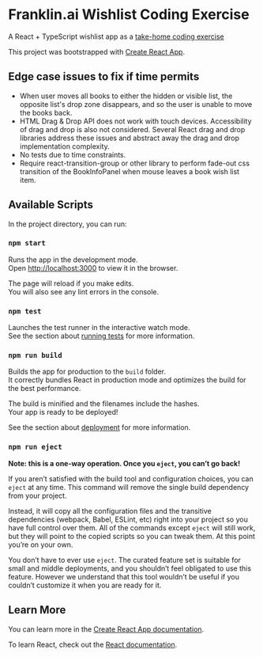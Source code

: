 # Franklin.ai Wishlist Coding Exercise

A React + TypeScript wishlist app as a [take-home coding exercise](https://github.com/stephenkoo/wishlist-react-typescript-coding-exercise/blob/main/CODING_EXERCISE.md)

This project was bootstrapped with [Create React App](https://github.com/facebook/create-react-app).

## Edge case issues to fix if time permits

- When user moves all books to either the hidden or visible list, the opposite list's drop zone disappears, and so the user is unable to move the books back.
- HTML Drag & Drop API does not work with touch devices. Accessibility of drag and drop is also not considered. Several React drag and drop libraries address these issues and abstract away the drag and drop implementation complexity.
- No tests due to time constraints.
- Require react-transition-group or other library to perform fade-out css transition of the BookInfoPanel when mouse leaves a book wish list item.

## Available Scripts

In the project directory, you can run:

### `npm start`

Runs the app in the development mode.\
Open [http://localhost:3000](http://localhost:3000) to view it in the browser.

The page will reload if you make edits.\
You will also see any lint errors in the console.

### `npm test`

Launches the test runner in the interactive watch mode.\
See the section about [running tests](https://facebook.github.io/create-react-app/docs/running-tests) for more information.

### `npm run build`

Builds the app for production to the `build` folder.\
It correctly bundles React in production mode and optimizes the build for the best performance.

The build is minified and the filenames include the hashes.\
Your app is ready to be deployed!

See the section about [deployment](https://facebook.github.io/create-react-app/docs/deployment) for more information.

### `npm run eject`

**Note: this is a one-way operation. Once you `eject`, you can’t go back!**

If you aren’t satisfied with the build tool and configuration choices, you can `eject` at any time. This command will remove the single build dependency from your project.

Instead, it will copy all the configuration files and the transitive dependencies (webpack, Babel, ESLint, etc) right into your project so you have full control over them. All of the commands except `eject` will still work, but they will point to the copied scripts so you can tweak them. At this point you’re on your own.

You don’t have to ever use `eject`. The curated feature set is suitable for small and middle deployments, and you shouldn’t feel obligated to use this feature. However we understand that this tool wouldn’t be useful if you couldn’t customize it when you are ready for it.

## Learn More

You can learn more in the [Create React App documentation](https://facebook.github.io/create-react-app/docs/getting-started).

To learn React, check out the [React documentation](https://reactjs.org/).
